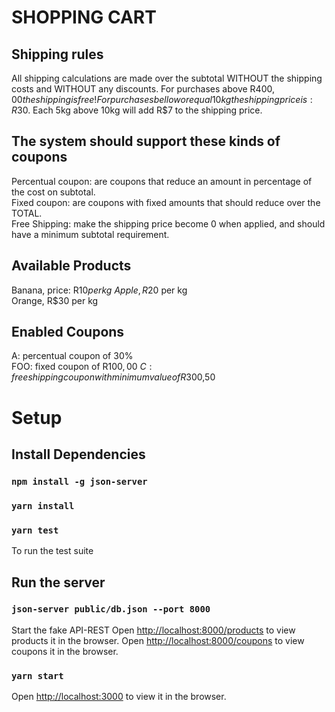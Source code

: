 # SHOPPING CART

## Shipping rules
All shipping calculations are made over the subtotal WITHOUT the shipping costs and WITHOUT any discounts.
For purchases above R$400,00 the shipping is free!
For purchases bellow or equal 10kg the shipping price is: R$30.
Each 5kg above 10kg will add R$7 to the shipping price.

## The system should support these kinds of coupons
Percentual coupon: are coupons that reduce an amount in percentage of the cost on subtotal. \
Fixed coupon: are coupons with fixed amounts that should reduce over the TOTAL. \
Free Shipping: make the shipping price become 0 when applied, and should have a minimum subtotal requirement.

## Available Products
Banana, price: R$10 per kg \
Apple, R$20 per kg \
Orange, R$30 per kg

## Enabled Coupons
A: percentual coupon of 30% \
FOO: fixed coupon of R$100,00 \
C: free shipping coupon with minimum value of R$300,50

# Setup

## Install Dependencies
### `npm install -g json-server`
### `yarn install`

### `yarn test`
To run the test suite

## Run the server
### `json-server public/db.json --port 8000`
Start the fake API-REST
Open [http://localhost:8000/products](http://localhost:8000/products) to view products it in the browser.
Open [http://localhost:8000/coupons](http://localhost:8000/coupons) to view coupons it in the browser.

### `yarn start`
Open [http://localhost:3000](http://localhost:3000) to view it in the browser.

